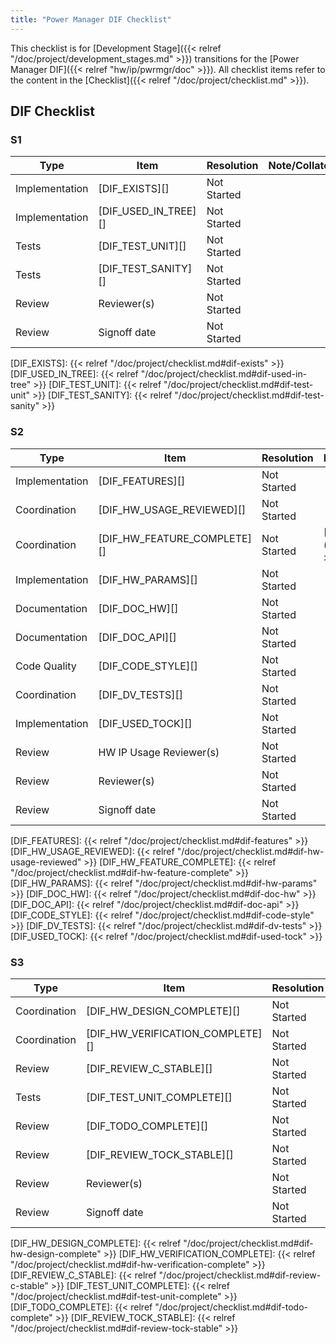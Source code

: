 ```yaml
---
title: "Power Manager DIF Checklist"
---
```


This checklist is for [Development Stage]({{< relref "/doc/project/development_stages.md" >}}) transitions for the [Power Manager DIF]({{< relref "hw/ip/pwrmgr/doc" >}}).
All checklist items refer to the content in the [Checklist]({{< relref "/doc/project/checklist.md" >}}).

## DIF Checklist

### S1

Type           | Item                 | Resolution  | Note/Collaterals
---------------|----------------------|-------------|------------------
Implementation | [DIF_EXISTS][]       | Not Started |
Implementation | [DIF_USED_IN_TREE][] | Not Started |
Tests          | [DIF_TEST_UNIT][]    | Not Started |
Tests          | [DIF_TEST_SANITY][]  | Not Started |
Review         | Reviewer(s)          | Not Started |
Review         | Signoff date         | Not Started |

[DIF_EXISTS]:       {{< relref "/doc/project/checklist.md#dif-exists" >}}
[DIF_USED_IN_TREE]: {{< relref "/doc/project/checklist.md#dif-used-in-tree" >}}
[DIF_TEST_UNIT]:    {{< relref "/doc/project/checklist.md#dif-test-unit" >}}
[DIF_TEST_SANITY]:  {{< relref "/doc/project/checklist.md#dif-test-sanity" >}}

### S2

Type           | Item                        | Resolution  | Note/Collaterals
---------------|-----------------------------|-------------|------------------
Implementation | [DIF_FEATURES][]            | Not Started |
Coordination   | [DIF_HW_USAGE_REVIEWED][]   | Not Started |
Coordination   | [DIF_HW_FEATURE_COMPLETE][] | Not Started | [HW Dashboard]({{< relref "hw" >}})
Implementation | [DIF_HW_PARAMS][]           | Not Started |
Documentation  | [DIF_DOC_HW][]              | Not Started |
Documentation  | [DIF_DOC_API][]             | Not Started |
Code Quality   | [DIF_CODE_STYLE][]          | Not Started |
Coordination   | [DIF_DV_TESTS][]            | Not Started |
Implementation | [DIF_USED_TOCK][]           | Not Started |
Review         | HW IP Usage Reviewer(s)     | Not Started |
Review         | Reviewer(s)                 | Not Started |
Review         | Signoff date                | Not Started |

[DIF_FEATURES]:            {{< relref "/doc/project/checklist.md#dif-features" >}}
[DIF_HW_USAGE_REVIEWED]:   {{< relref "/doc/project/checklist.md#dif-hw-usage-reviewed" >}}
[DIF_HW_FEATURE_COMPLETE]: {{< relref "/doc/project/checklist.md#dif-hw-feature-complete" >}}
[DIF_HW_PARAMS]:           {{< relref "/doc/project/checklist.md#dif-hw-params" >}}
[DIF_DOC_HW]:              {{< relref "/doc/project/checklist.md#dif-doc-hw" >}}
[DIF_DOC_API]:             {{< relref "/doc/project/checklist.md#dif-doc-api" >}}
[DIF_CODE_STYLE]:          {{< relref "/doc/project/checklist.md#dif-code-style" >}}
[DIF_DV_TESTS]:            {{< relref "/doc/project/checklist.md#dif-dv-tests" >}}
[DIF_USED_TOCK]:           {{< relref "/doc/project/checklist.md#dif-used-tock" >}}

### S3

Type           | Item                             | Resolution  | Note/Collaterals
---------------|----------------------------------|-------------|------------------
Coordination   | [DIF_HW_DESIGN_COMPLETE][]       | Not Started |
Coordination   | [DIF_HW_VERIFICATION_COMPLETE][] | Not Started |
Review         | [DIF_REVIEW_C_STABLE][]          | Not Started |
Tests          | [DIF_TEST_UNIT_COMPLETE][]       | Not Started |
Review         | [DIF_TODO_COMPLETE][]            | Not Started |
Review         | [DIF_REVIEW_TOCK_STABLE][]       | Not Started |
Review         | Reviewer(s)                      | Not Started |
Review         | Signoff date                     | Not Started |

[DIF_HW_DESIGN_COMPLETE]:       {{< relref "/doc/project/checklist.md#dif-hw-design-complete" >}}
[DIF_HW_VERIFICATION_COMPLETE]: {{< relref "/doc/project/checklist.md#dif-hw-verification-complete" >}}
[DIF_REVIEW_C_STABLE]:          {{< relref "/doc/project/checklist.md#dif-review-c-stable" >}}
[DIF_TEST_UNIT_COMPLETE]:       {{< relref "/doc/project/checklist.md#dif-test-unit-complete" >}}
[DIF_TODO_COMPLETE]:            {{< relref "/doc/project/checklist.md#dif-todo-complete" >}}
[DIF_REVIEW_TOCK_STABLE]:       {{< relref "/doc/project/checklist.md#dif-review-tock-stable" >}}
